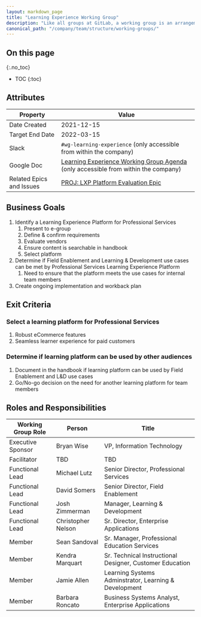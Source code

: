 ```yaml
---
layout: markdown_page
title: "Learning Experience Working Group"
description: "Like all groups at GitLab, a working group is an arrangement of people from different functions. Learn more!"
canonical_path: "/company/team/structure/working-groups/"
---
```


## On this page
{:.no_toc}

- TOC
{:toc}

## Attributes

| Property        | Value           |
|-----------------|-----------------|
| Date Created    | 2021-12-15|
| Target End Date | 2022-03-15 |
| Slack           | `#wg-learning-experience` (only accessible from within the company) |
| Google Doc      | [Learning Experience Working Group Agenda](https://docs.google.com/document/d/1y4KiR-qKNxiemYyQLsm7_loEcFPtW_-2gSBM5cNg0L0/edit) (only accessible from within the company) |
| Related Epics and Issues | [PROJ: LXP Platform Evaluation Epic](https://gitlab.com/groups/gitlab-com/business-technology/enterprise-apps/-/epics/237) |

## Business Goals

1. Identify a Learning Experience Platform for Professional Services
    1. Present to e-group  
    1. Define & confirm requirements
    1. Evaluate vendors
    1. Ensure content is searchable in handbook
    1. Select platform
2. Determine if Field Enablement and Learning & Development use cases can be met by Professional Services Learning Experience Platform
    1. Need to ensure that the platform meets the use cases for internal team members
3. Create ongoing implementation and workback plan

## Exit Criteria

### Select a learning platform for Professional Services 
1. Robust eCommerce features
1. Seamless learner experience for paid customers

### Determine if learning platform can be used by other audiences
1. Document in the handbook if learning platform can be used by Field Enablement and L&D use cases
2. Go/No-go decision on the need for another learning platform for team members

## Roles and Responsibilities

| Working Group Role    | Person                | Title                          |
|-----------------------|-----------------------|--------------------------------|
| Executive Sponsor     | Bryan Wise | VP, Information Technology |
| Facilitator           | TBD            | TBD      |
| Functional Lead       | Michael Lutz      | Senior Director, Professional Services  |
| Functional Lead       | David Somers          | Senior Director, Field Enablement   |
| Functional Lead       | Josh Zimmerman         | Manager, Learning & Development   |
| Functional Lead       | Christopher Nelson         | Sr. Director, Enterprise Applications   |
| Member       | Sean Sandoval         | Sr. Manager, Professional Education Services   |
| Member       | Kendra Marquart         | Sr. Technical Instructional Designer, Customer Education   |
| Member       | Jamie Allen         | Learning Systems Adminstrator, Learning & Development   |
| Member       | Barbara Roncato       | Business Systems Analyst, Enterprise Applications   |



